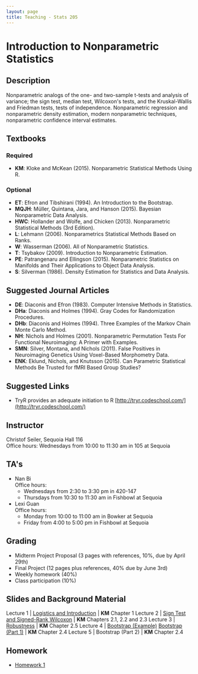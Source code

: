 ```yaml
---
layout: page
title: Teaching - Stats 205
---
```


# Introduction to Nonparametric Statistics

## Description
Nonparametric analogs of the one- and two-sample t-tests and analysis of variance; the sign test, median test, Wilcoxon's tests, and the Kruskal-Wallis and Friedman tests, tests of independence. Nonparametric regression and nonparametric density estimation, modern nonparametric techniques, nonparametric confidence interval estimates.

## Textbooks

### Required
* **KM**: Kloke and McKean (2015). Nonparametric Statistical Methods Using R.

### Optional
* **ET**: Efron and Tibshirani (1994). An Introduction to the Bootstrap.
* **MQJH**: Müller, Quintana, Jara, and Hanson (2015). Bayesian Nonparametric Data Analysis.
* **HWC**: Hollander and Wolfe, and Chicken (2013). Nonparametric Statistical Methods (3rd Edition).
* **L**: Lehmann (2006). Nonparametrics Statistical Methods Based on Ranks.
* **W**: Wasserman (2006). All of Nonparametric Statistics.
* **T**: Tsybakov (2009). Introduction to Nonparametric Estimation.
* **PE**: Patrangenaru and Ellingson (2015). Nonparametric Statistics on Manifolds and Their Applications to Object Data Analysis.
* **S**: Silverman (1986). Density Estimation for Statistics and Data Analysis.

## Suggested Journal Articles
* **DE**: Diaconis and Efron (1983). Computer Intensive Methods in Statistics.
* **DHa**: Diaconis and Holmes (1994). Gray Codes for Randomization Procedures.
* **DHb**: Diaconis and Holmes (1994). Three Examples of the Markov Chain Monte Carlo Method.
* **NH**: Nichols and Holmes (2001). Nonparametric Permutation Tests For Functional Neuroimaging: A Primer with Examples.
* **SMN**: Silver, Montana, and Nichols (2011). False Positives in Neuroimaging Genetics Using Voxel-Based Morphometry Data.
* **ENK**: Eklund, Nichols, and Knutsson (2015). Can Parametric Statistical Methods Be Trusted for fMRI Based Group Studies?

## Suggested Links
* TryR provides an adequate initiation to R [http://tryr.codeschool.com/](http://tryr.codeschool.com/)

## Instructor
Christof Seiler, Sequoia Hall 116  
Office hours: Wednesdays from 10:00 to 11:30 am in 105 at Sequoia

## TA's
* Nan Bi  
Office hours:  
  * Wednesdays from 2:30 to 3:30 pm in 420-147
  * Thursdays from 10:30 to 11:30 am in Fishbowl at Sequoia
* Lexi Guan  
Office hours: 
  * Monday from 10:00 to 11:00 am in Bowker at Sequoia
  * Friday from 4:00 to 5:00 pm in Fishbowl at Sequoia 

## Grading
* Midterm Project Proposal (3 pages with references, 10%, due by April 29th)
* Final Project (12 pages plus references, 40% due by June 3rd)
* Weekly homework (40%)
* Class participation (10%)

## Slides and Background Material

Lecture 1 | [Logistics and Introduction](Lecture1/LogisticsIntroduction.html)                                         | **KM** Chapter 1
Lecture 2 | [Sign Test and Signed-Rank Wilcoxon](Lecture2/SignTestSignedRankWilcoxon.html)                            | **KM** Chapters 2.1, 2.2 and 2.3
Lecture 3 | [Robustness](Lecture3/Robustness.html)                                                                    | **KM** Chapter 2.5
Lecture 4 | [Bootstrap (Example)](Lecture4/BootstrapExample.html) [Bootstrap (Part 1)](Lecture4/BootstrapPart1.html)  | **KM** Chapter 2.4
Lecture 5 | Bootstrap (Part 2)                                                                                        | **KM** Chapter 2.4

## Homework
* [Homework 1](Homework1/Homework1.html)
